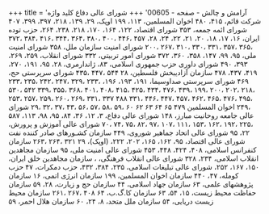 +++
title = 'آرامش و چالش - صفحه - 00605'
+++
شورای عالی دفاع کلید واژه شرکت قائم، ۴۱۵، ۴۸۰ اخوان المسلمین، ۱۱۳، ۱۹۹ اوپک، ۲۹، ۱۳۹، ۲۱۸، ۳۹۷، ۳۹۹، ۴۰۷ شورای ائمه جمعه، ۳۵۳ شورای اقتصاد، ۱۲۲، ۱۶۴، ۱۷۰، ۲۱۸، ۲۳۸، ۲۶۴، حزب توده ایران، ۱۶، ۱۷، ۱۸، ۲۰، ۲۱، ۲۲، ۲۴، ۲۸، ۴۵۷ ،۴۴۶ ،۴۰۰ ،۳۸۰ ،۳۶۴ ،۳۴۴ ،۴۱۶ ،۳۸۴ ،۳۷۲ ،۳۶۵ ،۳۵۷ ،۳۳۱ ،۳۳۰ ،۳۱۰ ،۲۶۷ ،۲۰۰ شورای امنیت سازمان ملل، ۳۵۸ شورای امنیت ملی، ۹۵، ۹۹، ۱۴۷، ۳۵۸، ۳۶۰، ۳۷۲ شورای امور تربیتی، ۳۳۲ شورای انقلاب، ۲۵۹، ۲۶۹، ۳۹۳، ۴۹۰ شورای داوری حزب جمهوری اسلامی، ۸۳، ژاندارمری، ۲۸، ۹۵، ۱۹۱، ۲۷۰، ۴۱۹، ۴۳۷، ۴۷۸ سازمان آزادیبخش فلسطین، ۲۸ ۵۴۴ ،۴۴۷ ،۴۳۵ شورای سرپرستی حج، ۴۶۹ شورای سرپرستی صداوسیما، ۱۹۱، ۱۹۳، ۱۹۶، ،۲۳۳ ،۳۲۹ ،۲۴۷ ،۲۴۲ ،۲۳۵ ،۲۳۳ ،۲۱۸ ،۲۰۲ ،۲۰۰ ،۱۹۹ ،۴۳۹ ،۴۷۶ ،۴۳۴ ،۴۲۵ ،۴۱۵ ،۴۰۸ ،۴۰۱ ،۳۶۸ ،۳۵۵ ،۳۳۹ ۵۴۲ ،۵۳۰ ،۴۹۵ ،۴۷۶ ،۴۶۵ ،۴۶۲ ،۴۵۷ ،۴۴۷ ،۴۴۶ ،۳۳۱ ۴۸۸ ۳۳۷ ،۳۳۱ ،۲۶۹ ،۲۶۰ ،۲۵۹ ،۲۵۷ ،۲۵۳ ،۲۴۹ اخوان المسلمین ۴۷۹ ۶۵ ۶۴ ۶۳ ۶۲ ۶۰ ،۵۹ ،۵۸ ،۵۷ ،۵۶ ،۴۳ ،۳۷ ،۳۲ ،۲۹ شورای عالی جامعه روحانیت مبارز، ۱۴۸ شورای عالی دفاع، ۳، ۱۲، ۳۶، ۸۴، ۹۵، ۹۸، ۱۱۳، ۵۸۷ ،۲۲۵ ،۱۹۲ ،۱۶۲ ،۱۵۳ ،۱۱۱ ،۱۰۷ ،۹۷ ،۸۲ ،۷۵ ،۷۴ ،۷۰ شورای عالی آموزش و پرورش، ۲۲، ۹۵ شورای عالی اتحاد جماهیر شوروی، ۴۴۹ سازمان کشـورهای صادر کننده نفت شورای عالی اقتصاد، ۹۵، ۱۶۲، ۱۶۵، ۲۰۲، ۲۲۲، (اوپک)، ۲۹ ۳۲۱ ،۲۶۴ ،۲۶۳ سازمان کنفرانس اسلامی، ۴۰۸، ۴۲۴، ۴۴۸، ۴۵۳ شورای عالی امنیت ملی، ۹۵ سازمان مجاهدین انقلاب اسلامی، ۲۳۴، ۳۲۸ شورای عالی انقلاب فرهنگی، ، سازمان مجاهدین خلق ایران، ۱۵۰، ۱۶۷، ۲۵۲، شورای عالی تبلیغات اسلامی، ۲۳۵، ۳۸۴، ۴۳۲، حزب دمکرات، ۴۷ حزب کومله، ۴۷، ۴۴۰ سازمان اخوان المسلمین، ۱۹۹ سازمان انرژی اتمی، ۱۶ سازمان پژوهشهای علمی، ۶۳ سازمان جهاد اسلامی، ۴۴ سازمان حج و زیارت، ۲۸، ۵۹ سازمان حفاظت محیط زیست، ۱۵، ۵۴، ۶۳ سازمان کا.گ.ب، ۶۴ ۴۰۸ ،۲۶۷ ،۲۶۱ سازمان محیط زیست دریایی، ۵۴ سازمان ملل متحد، ۸، ۲۴، ۶۰ سازمان هلال احمر، ۵۹